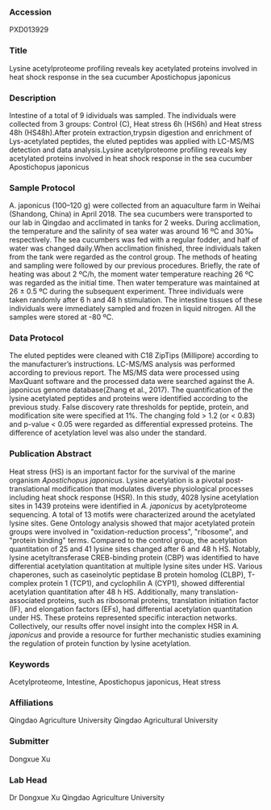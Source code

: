 ### Accession
PXD013929

### Title
Lysine acetylproteome profiling reveals key acetylated proteins involved in heat shock response in the sea cucumber Apostichopus japonicus

### Description
Intestine of a total of 9 idividuals was sampled. The individuals were collected from 3 groups: Control (C), Heat stress 6h (HS6h) and Heat stress 48h (HS48h).After protein extraction,trypsin digestion and enrichment of Lys-acetylated peptides, the eluted peptides was applied with LC-MS/MS detection and data analysis.Lysine acetylproteome profiling reveals key acetylated proteins involved in heat shock response in the sea cucumber Apostichopus japonicus

### Sample Protocol
A. japonicus (100–120 g) were collected from an aquaculture farm in Weihai (Shandong, China) in April 2018. The sea cucumbers were transported to our lab in Qingdao and acclimated in tanks for 2 weeks. During acclimation, the temperature and the salinity of sea water was around 16 ºC and 30‰ respectively. The sea cucumbers was fed with a regular fodder, and half of water was changed daily.When acclimation finished, three individuals taken from the tank were regarded as the control group. The methods of heating and sampling were followed by our previous procedures. Briefly, the rate of heating was about 2 ºC/h, the moment water temperature reaching 26 ºC was regarded as the initial time. Then water temperature was maintained at 26 ± 0.5 ºC during the subsequent experiment. Three individuals were taken randomly after 6 h and 48 h stimulation. The intestine tissues of these individuals were immediately sampled and frozen in liquid nitrogen. All the samples were stored at -80 ºC.

### Data Protocol
The eluted peptides were cleaned with C18 ZipTips (Millipore) according to the manufacturer’s instructions. LC-MS/MS analysis was performed according to previous report. The MS/MS data were processed using MaxQuant software and the processed data were searched against the A. japonicus genome database(Zhang et al., 2017). The quantification of the lysine acetylated peptides and proteins were identified according to the previous study. False discovery rate thresholds for peptide, protein, and modification site were specified at 1%. The changing fold > 1.2 (or < 0.83) and p-value < 0.05 were regarded as differential expressed proteins. The difference of acetylation level was also under the standard.

### Publication Abstract
Heat stress (HS) is an important factor for the survival of the marine organism <i>Apostichopus japonicus</i>. Lysine acetylation is a pivotal post-translational modification that modulates diverse physiological processes including heat shock response (HSR). In this study, 4028 lysine acetylation sites in 1439 proteins were identified in <i>A. japonicus</i> by acetylproteome sequencing. A total of 13 motifs were characterized around the acetylated lysine sites. Gene Ontology analysis showed that major acetylated protein groups were involved in "oxidation-reduction process", "ribosome", and "protein binding" terms. Compared to the control group, the acetylation quantitation of 25 and 41 lysine sites changed after 6 and 48 h HS. Notably, lysine acetyltransferase CREB-binding protein (CBP) was identified to have differential acetylation quantitation at multiple lysine sites under HS. Various chaperones, such as caseinolytic peptidase B protein homolog (CLBP), T-complex protein 1 (TCP1), and cyclophilin A (CYP1), showed differential acetylation quantitation after 48 h HS. Additionally, many translation-associated proteins, such as ribosomal proteins, translation initiation factor (IF), and elongation factors (EFs), had differential acetylation quantitation under HS. These proteins represented specific interaction networks. Collectively, our results offer novel insight into the complex HSR in <i>A. japonicus</i> and provide a resource for further mechanistic studies examining the regulation of protein function by lysine acetylation.

### Keywords
Acetylproteome, Intestine, Apostichopus japonicus, Heat stress

### Affiliations
Qingdao Agriculture University
Qingdao Agricultural University

### Submitter
Dongxue Xu

### Lab Head
Dr Dongxue Xu
Qingdao Agriculture University


